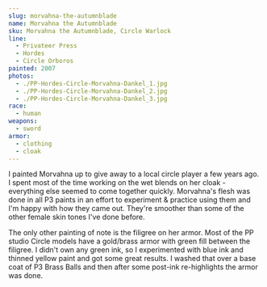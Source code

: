 ```yaml
---
slug: morvahna-the-autumnblade
name: Morvahna the Autumnblade
sku: Morvahna the Autumnblade, Circle Warlock
line:
  - Privateer Press
  - Hordes
  - Circle Orboros
painted: 2007
photos:
  - ./PP-Hordes-Circle-Morvahna-Dankel_1.jpg
  - ./PP-Hordes-Circle-Morvahna-Dankel_2.jpg
  - ./PP-Hordes-Circle-Morvahna-Dankel_3.jpg
race:
  - human
weapons:
  - sword
armor:
  - clothing
  - cloak
---
```


I painted Morvahna up to give away to a local circle player a few years ago. I spent most of the time working on the wet blends on her cloak - everything else seemed to come together quickly. Morvahna's flesh was done in all P3 paints in an effort to experiment & practice using them and I'm happy with how they came out. They're smoother than some of the other female skin tones I've done before.

The only other painting of note is the filigree on her armor. Most of the PP studio Circle models have a gold/brass armor with green fill between the filigree. I didn't own any green ink, so I experimented with blue ink and thinned yellow paint and got some great results. I washed that over a base coat of P3 Brass Balls and then after some post-ink re-highlights the armor was done.
